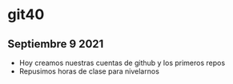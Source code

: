 # git40

## Septiembre 9 2021

- Hoy creamos nuestras cuentas de github y los primeros repos
- Repusimos horas de clase para nivelarnos